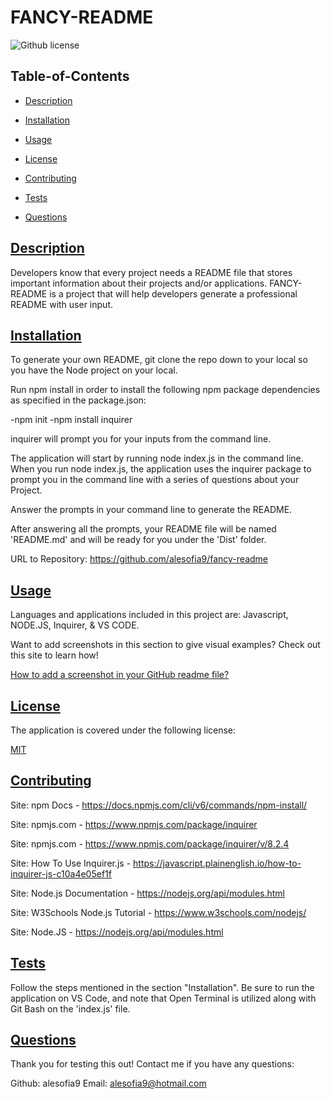 # FANCY-README
    
![Github license](https://img.shields.io/badge/license-MIT-blue.svg)
  
## Table-of-Contents
  
* [Description](#description)
* [Installation](#installation)
* [Usage](#usage)
    
* [License](#license)
      
* [Contributing](#contributing)
* [Tests](#tests)
* [Questions](#questions)
    
## [Description](#table-of-contents)
    
Developers know that every project needs a README file that stores important information about their projects and/or applications. FANCY-README is a project that will help developers generate a professional README with user input.  
  
## [Installation](#table-of-contents)
To generate your own README, git clone the repo down to your local so you have the Node project on your local.

Run npm install in order to install the following npm package dependencies as specified in the package.json:

-npm init
-npm install inquirer

inquirer will prompt you for your inputs from the command line.

The application will start by running node index.js in the command line. When you run node index.js, the application uses the inquirer package to prompt you in the command line with a series of questions about your Project.

Answer the prompts in your command line to generate the README.

After answering all the prompts, your README file will be named 'README.md' and will be ready for you under the 'Dist' folder.

URL to Repository: https://github.com/alesofia9/fancy-readme
  
## [Usage](#table-of-contents)
  
Languages and applications included in this project are: Javascript, NODE.JS, Inquirer, & VS CODE.
    
Want to add screenshots in this section to give visual examples? Check out this site to learn how!
    
[How to add a screenshot in your GitHub readme file?](https://medium.com/analytics-vidhya/how-to-add-a-screenshot-in-your-github-readme-file-176afeb8ad86)
    
    
## [License](#table-of-contents)
  
The application is covered under the following license:
  
    
[MIT](https://choosealicense.com/licenses/mit/)
      
## [Contributing](#table-of-contents)

Site: npm Docs - https://docs.npmjs.com/cli/v6/commands/npm-install/

Site: npmjs.com - https://www.npmjs.com/package/inquirer

Site: npmjs.com - https://www.npmjs.com/package/inquirer/v/8.2.4

Site: How To Use Inquirer.js - https://javascript.plainenglish.io/how-to-inquirer-js-c10a4e05ef1f

Site: Node.js Documentation - https://nodejs.org/api/modules.html

Site: W3Schools Node.js Tutorial - https://www.w3schools.com/nodejs/

Site: Node.JS - https://nodejs.org/api/modules.html
  
## [Tests](#table-of-contents)
  
Follow the steps mentioned in the section "Installation". Be sure to run the application on VS Code, and note that Open Terminal is utilized along with Git Bash on the 'index.js' file. 
  
## [Questions](#table-of-contents)

Thank you for testing this out! Contact me if you have any questions:

Github: alesofia9 Email: alesofia9@hotmail.com
